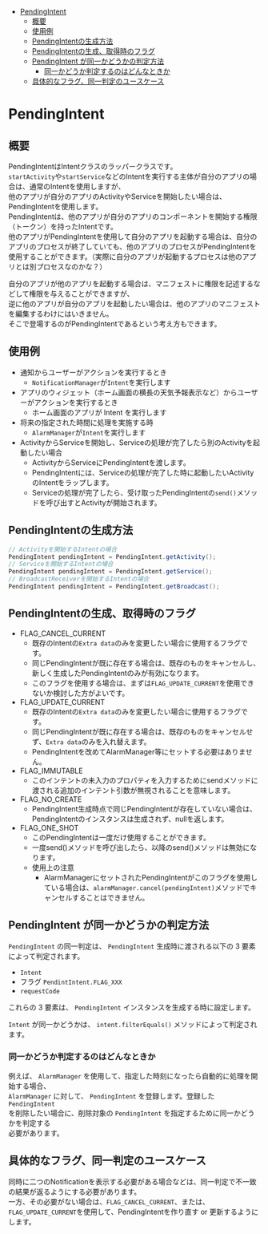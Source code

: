 <!-- TOC START min:1 max:3 link:true asterisk:false update:true -->
- [PendingIntent](#pendingintent)
	- [概要](#概要)
	- [使用例](#使用例)
	- [PendingIntentの生成方法](#pendingintentの生成方法)
	- [PendingIntentの生成、取得時のフラグ](#pendingintentの生成取得時のフラグ)
	- [PendingIntent が同一かどうかの判定方法](#pendingintent-が同一かどうかの判定方法)
		- [同一かどうか判定するのはどんなときか](#同一かどうか判定するのはどんなときか)
	- [具体的なフラグ、同一判定のユースケース](#具体的なフラグ同一判定のユースケース)
<!-- TOC END -->


# PendingIntent

## 概要

PendingIntentはIntentクラスのラッパークラスです。  
`startActivity`や`startService`などのIntentを実行する主体が自分のアプリの場合は、通常のIntentを使用しますが、  
他のアプリが自分のアプリのActivityやServiceを開始したい場合は、PendingIntentを使用します。  
PendingIntentは、他のアプリが自分のアプリのコンポーネントを開始する権限（トークン）を持ったIntentです。  
他のアプリがPendingIntentを使用して自分のアプリを起動する場合は、自分のアプリのプロセスが終了していても、他のアプリのプロセスがPendingIntentを使用することができます。（実際に自分のアプリが起動するプロセスは他のアプリとは別プロセスなのかな？）

自分のアプリが他のアプリを起動する場合は、マニフェストに権限を記述するなどして権限を与えることができますが、  
逆に他のアプリが自分のアプリを起動したい場合は、他のアプリのマニフェストを編集するわけにはいきません。  
そこで登場するのがPendingIntentであるという考え方もできます。


## 使用例

- 通知からユーザーがアクションを実行するとき
  - `NotificationManager`が`Intent`を実行します
- アプリのウィジェット（ホーム画面の横長の天気予報表示など）からユーザーがアクションを実行するとき
  - ホーム画面のアプリが Intent を実行します
- 将来の指定された時間に処理を実施する時
  - `AlarmManager`が`Intent`を実行します
- ActivityからServiceを開始し、Serviceの処理が完了したら別のActivityを起動したい場合
  - ActivityからServiceにPendingIntentを渡します。
  - PendingIntentには、Serviceの処理が完了した時に起動したいActivityのIntentをラップします。
  - Serviceの処理が完了したら、受け取ったPendingIntentの`send()`メソッドを呼び出すとActivityが開始されます。


## PendingIntentの生成方法

```Java
// Activityを開始するIntentの場合
PendingIntent pendingIntent = PendingIntent.getActivity();
// Serviceを開始するIntentの場合
PendingIntent pendingIntent = PendingIntent.getService();
// BroadcastReceiverを開始するIntentの場合
PendingIntent pendingIntent = PendingIntent.getBroadcast();
```


## PendingIntentの生成、取得時のフラグ

- FLAG_CANCEL_CURRENT
  - 既存のIntentの`Extra data`のみを変更したい場合に使用するフラグです。
  - 同じPendingIntentが既に存在する場合は、既存のものをキャンセルし、新しく生成したPendingIntentのみが有効になります。
  - このフラグを使用する場合は、まずは`FLAG_UPDATE_CURRENT`を使用できないか検討した方がよいです。
- FLAG_UPDATE_CURRENT
  - 既存のIntentの`Extra data`のみを変更したい場合に使用するフラグです。
  - 同じPendingIntentが既に存在する場合は、既存のものをキャンセルせず、`Extra data`のみを入れ替えます。
  - PendingIntentを改めてAlarmManager等にセットする必要はありません。
- FLAG_IMMUTABLE
  - このインテントの未入力のプロパティを入力するためにsendメソッドに渡される追加のインテント引数が無視されることを意味します。
- FLAG_NO_CREATE
  - PendingIntent生成時点で同じPendingIntentが存在していない場合は、PendingIntentのインスタンスは生成されず、nullを返します。
- FLAG_ONE_SHOT
  - このPendingIntentは一度だけ使用することができます。
  - 一度send()メソッドを呼び出したら、以降のsend()メソッドは無効になります。
  - 使用上の注意
    - AlarmManagerにセットされたPendingIntentがこのフラグを使用している場合は、`alarmManager.cancel(pendingIntent)`メソッドでキャンセルすることはできません。


## PendingIntent が同一かどうかの判定方法

`PendingIntent` の同一判定は、 `PendingIntent` 生成時に渡される以下の 3 要素によって判定されます。

- `Intent`
- フラグ `PendintIntent.FLAG_XXX`
- `requestCode`

これらの 3 要素は、 `PendingIntent` インスタンスを生成する時に設定します。

`Intent` が同一かどうかは、 `intent.filterEquals()` メソッドによって判定されます。

### 同一かどうか判定するのはどんなときか

例えば、 `AlarmManager` を使用して、指定した時刻になったら自動的に処理を開始する場合、  
`AlarmManager` に対して、 `PendingIntent` を登録します。登録した `PendingIntent`  
を削除したい場合に、削除対象の `PendingIntent` を指定するために同一かどうかを判定する  
必要があります。


## 具体的なフラグ、同一判定のユースケース

同時に二つのNotificationを表示する必要がある場合などは、同一判定で不一致の結果が返るようにする必要があります。  
一方、その必要がない場合は、`FLAG_CANCEL_CURRENT`、または、`FLAG_UPDATE_CURRENT`を使用して、PendingIntentを作り直す or 更新するようにします。

